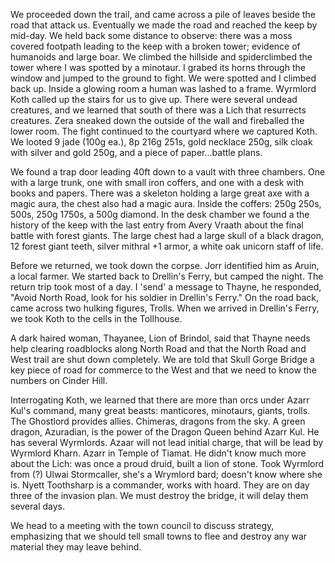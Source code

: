 We proceeded down the trail, and came across a pile of leaves beside the road that attack us. Eventually we made the road and reached the keep by mid-day. We held back some distance to observe: there was a moss covered footpath leading to the keep with a broken tower; evidence of humanoids and large boar. We climbed the hillside and spiderclimbed the tower where I was spotted by a minotaur. I grabed its horns through the window and jumped to the ground to fight. We were spotted and I climbed back up. Inside a glowing room a human was lashed to a frame. Wyrmlord Koth called up the stairs for us to give up. There were several undead creatures, and we learned that south of there was a Lich that resurrects creatures. Zera sneaked down the outside of the wall and fireballed the lower room. The fight continued to the courtyard where we captured Koth. We looted 9 jade (100g ea.), 8p 216g 251s, gold necklace 250g, silk cloak with silver and gold 250g, and a piece of paper...battle plans.

We found a trap door leading 40ft down to a vault with three chambers. One with a large trunk, one with small iron coffers, and one with a desk with books and papers. There was a skeleton holding a large great axe with a magic aura, the chest also had a magic aura. Inside the coffers: 250g 250s, 500s, 250g 1750s, a 500g diamond. In the desk chamber we found a the history of the keep with the last entry from Avery Vraath about the final battle with forest giants. The large chest had a large skull of a black dragon, 12 forest giant teeth, silver mithral +1 armor, a white oak unicorn staff of life.

Before we returned, we took down the corpse. Jorr identified him as Aruin, a local farmer. We started back to Drellin's Ferry, but camped the night. The return trip took most of a day. I 'send' a message to Thayne, he responded, "Avoid North Road, look for his soldier in Drellin's Ferry."  On the road back, came across two hulking figures, Trolls. When we arrived in Drellin's Ferry, we took Koth to the cells in the Tollhouse.

A dark haired woman, Thayanee, Lion of Brindol, said that Thayne needs help clearing roadblocks along North Road and that the North Road and West trail are shut down completely. We are told that Skull Gorge Bridge a key piece of road for commerce to the West and that we need to know the numbers on Cinder Hill.

Interrogating Koth, we learned that there are more than orcs under Azarr Kul's command, many great beasts: manticores, minotaurs, giants, trolls. The Ghostlord provides allies. Chimeras, dragons from the sky. A green dragon, Azuradian, is the power of the Dragon Queen behind Azarr Kul. He has several Wyrmlords. Azaar will not lead initial charge, that will be lead by Wyrmlord Kharn. Azarr in Temple of Tiamat. He didn't know much more about the Lich: was once a proud druid, built a lion of stone. Took Wyrmlord from (?) Ulwai Stormcaller, she's a Wrymlord bard; doesn't know where she is. Nyett Toothsharp is a commander, works with hoard. They are on day three of the invasion plan. We must destroy the bridge, it will delay them several days.

We head to a meeting with the town council to discuss strategy, emphasizing that we should tell small towns to flee and destroy any war material they may leave behind.
